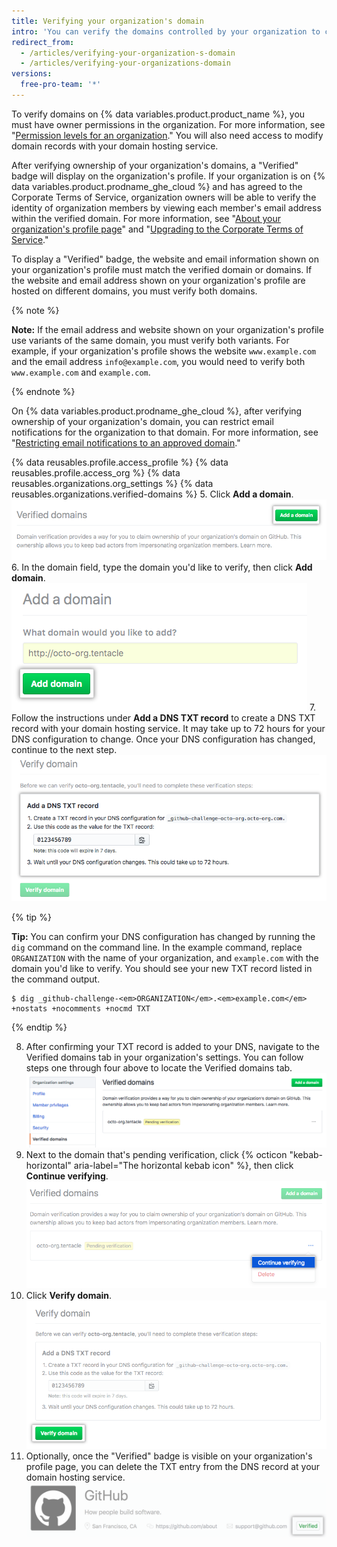 ```yaml
---
title: Verifying your organization's domain
intro: 'You can verify the domains controlled by your organization to confirm your organization''s identity on {% data variables.product.product_name %}.'
redirect_from:
  - /articles/verifying-your-organization-s-domain
  - /articles/verifying-your-organizations-domain
versions:
  free-pro-team: '*'
---
```


To verify domains on {% data variables.product.product_name %}, you must have owner permissions in the organization. For more information, see "[Permission levels for an organization](/articles/permission-levels-for-an-organization)." You will also need access to modify domain records with your domain hosting service.

After verifying ownership of your organization's domains, a "Verified" badge will display on the organization's profile. If your organization is on {% data variables.product.prodname_ghe_cloud %} and has agreed to the Corporate Terms of Service, organization owners will be able to verify the identity of organization members by viewing each member's email address within the verified domain. For more information, see "[About your organization's profile page](/articles/about-your-organization-s-profile/)" and "[Upgrading to the Corporate Terms of Service](/articles/upgrading-to-the-corporate-terms-of-service)."

To display a "Verified" badge, the website and email information shown on your organization's profile must match the verified domain or domains. If the website and email address shown on your organization's profile are hosted on different domains, you must verify both domains.

{% note %}

**Note:** If the email address and website shown on your organization's profile use variants of the same domain, you must verify both variants. For example, if your organization's profile shows the website `www.example.com` and the email address `info@example.com`, you would need to verify both `www.example.com` and `example.com`.

{% endnote %}

On {% data variables.product.prodname_ghe_cloud %}, after verifying ownership of your organization's domain, you can restrict email notifications for the organization to that domain. For more information, see "[Restricting email notifications to an approved domain](/articles/restricting-email-notifications-to-an-approved-domain)."

{% data reusables.profile.access_profile %}
{% data reusables.profile.access_org %}
{% data reusables.organizations.org_settings %}
{% data reusables.organizations.verified-domains %}
5. Click **Add a domain**.
![Add a domain button](/assets/images/help/organizations/add-a-domain-button.png)
6. In the domain field, type the domain you'd like to verify, then click **Add domain**.
![Add a domain field](/assets/images/help/organizations/add-domain-field.png)
7. Follow the instructions under **Add a DNS TXT record** to create a DNS TXT record with your domain hosting service. It may take up to 72 hours for your DNS configuration to change. Once your DNS configuration has changed, continue to the next step.
![Instructions to create a DNS txt record](/assets/images/help/organizations/create-dns-txt-record-instructions.png)

   {% tip %}

   **Tip:** You can confirm your DNS configuration has changed by running the `dig` command on the command line. In the example command, replace `ORGANIZATION` with the name of your organization, and `example.com` with the domain you'd like to verify. You should see your new TXT record listed in the command output.

   ```shell
   $ dig _github-challenge-<em>ORGANIZATION</em>.<em>example.com</em> +nostats +nocomments +nocmd TXT
   ```

   {% endtip %}

8. After confirming your TXT record is added to your DNS, navigate to the Verified domains tab in your organization's settings. You can follow steps one through four above to locate the Verified domains tab.
![Verified domains settings page with pending domain](/assets/images/help/organizations/pending-domain-verification.png)
9. Next to the domain that's pending verification, click {% octicon "kebab-horizontal" aria-label="The horizontal kebab icon" %}, then click **Continue verifying**.
![Continue verifying domain button](/assets/images/help/organizations/continue-verifying-domain.png)
10. Click **Verify domain**.
![Verify domain button](/assets/images/help/organizations/verify-domain-final-button.png)
11. Optionally, once the "Verified" badge is visible on your organization's profile page, you can delete the TXT entry from the DNS record at your domain hosting service.
![Verified badge](/assets/images/help/organizations/verified-badge.png)
